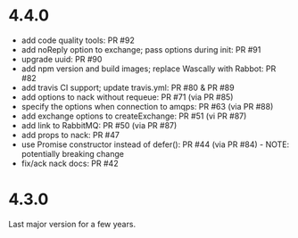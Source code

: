 
# 4.4.0

- add code quality tools: PR #92
- add noReply option to exchange; pass options during init: PR #91
- upgrade uuid: PR #90
- add npm version and build images; replace Wascally with Rabbot: PR #82
- add travis CI support; update travis.yml: PR #80 & PR #89
- add options to nack without requeue: PR #71 (via PR #85)
- specify the options when connection to amqps: PR #63 (via PR #88)
- add exchange options to createExchange: PR #51 (vi PR #87)
- add link to RabbitMQ: PR #50 (via PR #87)
- add props to nack: PR #47
- use Promise constructor instead of defer(): PR #44 (via PR #84) - NOTE: potentially breaking change
- fix/ack nack docs: PR #42

# 4.3.0

Last major version for a few years.
